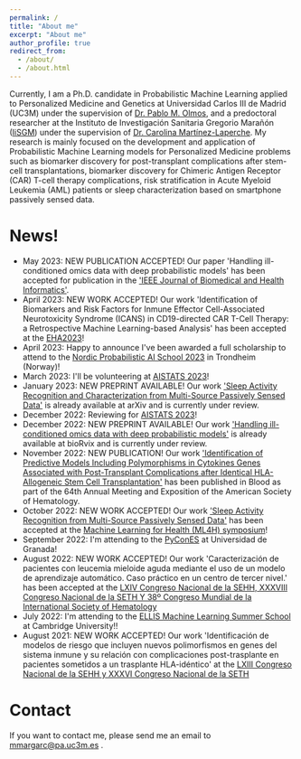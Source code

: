 ```yaml
---
permalink: /
title: "About me"
excerpt: "About me"
author_profile: true
redirect_from: 
  - /about/
  - /about.html
---
```


Currently, I am a Ph.D. candidate in Probabilistic Machine Learning applied to Personalized Medicine and Genetics at Universidad Carlos III de Madrid (UC3M) under the supervision of 
[Dr. Pablo M. Olmos](https://scholar.google.com/citations?user=pdcdDVoAAAAJ&hl=es&oi=ao), and a predoctoral researcher at the Instituto de Investigación Sanitaria Gregorio Marañón ([IiSGM](https://www.iisgm.com/)) under
the supervision of [Dr. Carolina Martínez-Laperche](https://scholar.google.es/citations?user=02SsAfIAAAAJ&hl=es). My research is mainly focused on the development and application of
Probabilistic Machine Learning models for Personalized Medicine problems such as biomarker discovery for post-transplant complications after stem-cell transplantations, biomarker discovery
for Chimeric Antigen Receptor (CAR) T-cell therapy complications, risk stratification in Acute Myeloid Leukemia (AML) patients or sleep characterization based on smartphone passively
sensed data. 

News!
======
- May 2023: NEW PUBLICATION ACCEPTED! Our paper 'Handling ill-conditioned omics data with deep probabilistic models' has been accepted for publication in the ['IEEE Journal of Biomedical and Health Informatics'](https://www.embs.org/jbhi/).
- April 2023: NEW WORK ACCEPTED! Our work 'Identification of Biomarkers and Risk Factors for Inmune Effector Cell-Associated Neurotoxicity Syndrome (ICANS) in CD19-directed CAR T-Cell Therapy: a Retrospective Machine Learning-based Analysis' has been accepted at the [EHA2023](https://ehaweb.org/congress/eha2023-hybrid-congress/eha2023/)!
- April 2023: Happy to announce I've been awarded a full scholarship to attend to the [Nordic Probabilistic AI School 2023](https://probabilistic.ai/) in Trondheim (Norway)!
- March 2023: I'll be volunteering at [AISTATS 2023](http://aistats.org/aistats2023/reviewers.html)!
- January 2023: NEW PREPRINT AVAILABLE! Our work ['Sleep Activity Recognition and Characterization from Multi-Source Passively Sensed Data'](https://arxiv.org/abs/2301.10156) is already available at arXiv and is currently under review.
- December 2022: Reviewing for [AISTATS 2023](http://aistats.org/aistats2023/reviewers.html)!
- December 2022: NEW PREPRINT AVAILABLE! Our work ['Handling ill-conditioned omics data with deep probabilistic models'](https://www.biorxiv.org/content/10.1101/2022.12.18.520909v2) is already available at bioRvix and is currently under review.
- November 2022: NEW PUBLICATION! Our work ['Identification of Predictive Models Including Polymorphisms in Cytokines Genes Associated with Post-Transplant Complications after Identical HLA-Allogeneic Stem Cell Transplantation'](https://ashpublications.org/blood/article/140/Supplement%201/4795/490797/Identification-of-Predictive-Models-Including) has been published in Blood as part of the 64th Annual Meeting and Exposition of the American Society of Hematology.
- October 2022: NEW WORK ACCEPTED! Our work ['Sleep Activity Recognition from Multi-Source Passively Sensed Data'](https://arxiv.org/abs/2211.10371) has been accepted at the [Machine Learning for Health (ML4H) symposium](https://ml4health.github.io/2022/)!
- September 2022: I'm attending to the [PyConES](https://2022.es.pycon.org/) at Universidad de Granada!
- August 2022: NEW WORK ACCEPTED! Our work 'Caracterización de pacientes con leucemia mieloide aguda mediante el uso de un modelo de aprendizaje
automático. Caso práctico en un centro de tercer nivel.' has been accepted at the [LXIV Congreso Nacional de la SEHH, XXXVIII Congreso Nacional de la SETH Y 38º Congreso Mundial de la International Society of Hematology](https://www.hemato2022.com/)
- July 2022: I'm attending to the [ELLIS Machine Learning Summer School](http://www.ellis.eng.cam.ac.uk/summerschool/) at Cambridge University!!
- August 2021: NEW WORK ACCEPTED! Our work 'Identificación de modelos de riesgo que incluyen nuevos polimorfismos en genes del sistema inmune y su relación con complicaciones post-trasplante en pacientes sometidos a un trasplante HLA-idéntico' at the [LXIII Congreso Nacional de la SEHH y XXXVI Congreso Nacional de la SETH](https://www.sehhseth.es/)

Contact
======
If you want to contact me, please send me an email to mmargarc@pa.uc3m.es .

